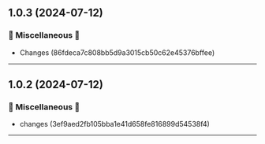 ## 1.0.3 (2024-07-12)

### 🔀 Miscellaneous 🔀

- Changes (86fdeca7c808bb5d9a3015cb50c62e45376bffee)

---

## 1.0.2 (2024-07-12)

### 🔀 Miscellaneous 🔀

- changes (3ef9aed2fb105bba1e41d658fe816899d54538f4)

---

